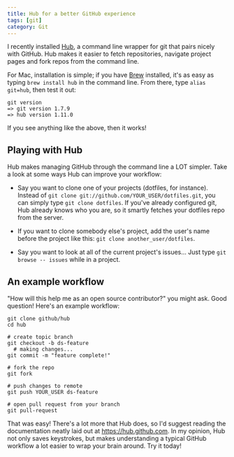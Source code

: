 ```yaml
---
title: Hub for a better GitHub experience
tags: [git]
category: Git
---
```

I recently installed [Hub](https://hub.github.com/), a command line wrapper for git that pairs nicely with GitHub. Hub makes it easier to fetch repositories, navigate project pages and fork repos from the command line.

For Mac, installation is simple; if you have [Brew](http://brew.sh/) installed, it's as easy as typing `brew install hub` in the command line. From there, type `alias git=hub`, then test it out:

~~~
git version
=> git version 1.7.9
=> hub version 1.11.0
~~~

If you see anything like the above, then it works!

## Playing with Hub

Hub makes managing GitHub through the command line a LOT simpler. Take a look at some ways Hub can improve your workflow:

* Say you want to clone one of your projects (dotfiles, for instance). Instead of `git clone git://github.com/YOUR_USER/dotfiles.git`, you can simply type `git clone dotfiles`. If you've already configured git, Hub already knows who you are, so it smartly fetches your dotfiles repo from the server.

* If you want to clone somebody else's project, add the user's name before the project like this: `git clone another_user/dotfiles`.

* Say you want to look at all of the current project's issues... Just type `git browse -- issues` while in a project.

## An example workflow

"How will this help me as an open source contributor?" you might ask. Good question! Here's an example workflow:

~~~
git clone github/hub
cd hub

# create topic branch
git checkout -b ds-feature
  # making changes...
git commit -m "feature complete!"

# fork the repo
git fork

# push changes to remote
git push YOUR_USER ds-feature

# open pull request from your branch
git pull-request
~~~

That was easy! There's a lot more that Hub does, so I'd suggest reading the documentation neatly laid out at https://hub.github.com. In my opinion, Hub not only saves keystrokes, but makes understanding a typical GitHub workflow a lot easier to wrap your brain around. Try it today!
